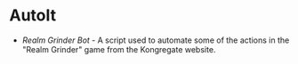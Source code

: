 # AutoIt
<ul>
  <li><i>Realm Grinder Bot</i> - A script used to automate some of the actions in the "Realm Grinder" game from the Kongregate website.</li>
</ul>
